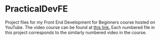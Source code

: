 # PracticalDevFE

Project files for my Front End Development for Beginners course hosted on YouTube. The video course can be found at [this link.](https://www.youtube.com/playlist?list=PLZhx23Giz5KRMfCzytEcMAQqVZVZq_Wux) Each numbered file in this project corresponds to the similarly numbered video in the course.